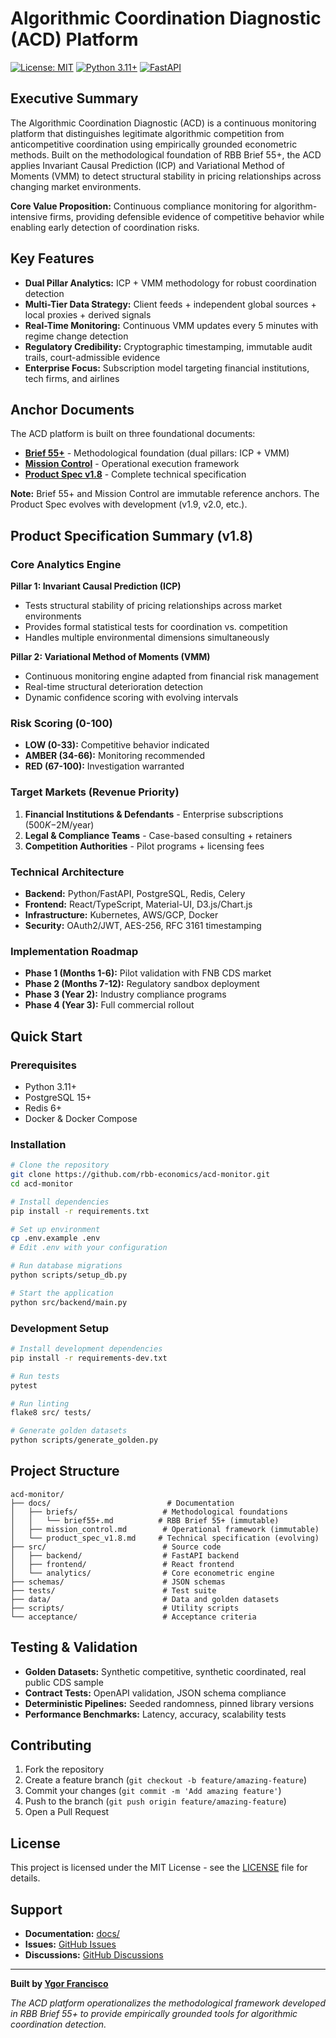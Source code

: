 # Algorithmic Coordination Diagnostic (ACD) Platform

[![License: MIT](https://img.shields.io/badge/License-MIT-yellow.svg)](https://opensource.org/licenses/MIT)
[![Python 3.11+](https://img.shields.io/badge/python-3.11+-blue.svg)](https://www.python.org/downloads/)
[![FastAPI](https://img.shields.io/badge/FastAPI-0.100+-green.svg)](https://fastapi.tiangolo.com/)

## Executive Summary

The Algorithmic Coordination Diagnostic (ACD) is a continuous monitoring platform that distinguishes legitimate algorithmic competition from anticompetitive coordination using empirically grounded econometric methods. Built on the methodological foundation of RBB Brief 55+, the ACD applies Invariant Causal Prediction (ICP) and Variational Method of Moments (VMM) to detect structural stability in pricing relationships across changing market environments.

**Core Value Proposition:** Continuous compliance monitoring for algorithm-intensive firms, providing defensible evidence of competitive behavior while enabling early detection of coordination risks.

## Key Features

- **Dual Pillar Analytics:** ICP + VMM methodology for robust coordination detection
- **Multi-Tier Data Strategy:** Client feeds + independent global sources + local proxies + derived signals
- **Real-Time Monitoring:** Continuous VMM updates every 5 minutes with regime change detection
- **Regulatory Credibility:** Cryptographic timestamping, immutable audit trails, court-admissible evidence
- **Enterprise Focus:** Subscription model targeting financial institutions, tech firms, and airlines

## Anchor Documents

The ACD platform is built on three foundational documents:

- **[Brief 55+](docs/briefs/brief55+.md)** - Methodological foundation (dual pillars: ICP + VMM)
- **[Mission Control](docs/mission_control.md)** - Operational execution framework  
- **[Product Spec v1.8](docs/product_spec_v1.8.md)** - Complete technical specification

**Note:** Brief 55+ and Mission Control are immutable reference anchors. The Product Spec evolves with development (v1.9, v2.0, etc.).

## Product Specification Summary (v1.8)

### Core Analytics Engine

**Pillar 1: Invariant Causal Prediction (ICP)**
- Tests structural stability of pricing relationships across market environments
- Provides formal statistical tests for coordination vs. competition
- Handles multiple environmental dimensions simultaneously

**Pillar 2: Variational Method of Moments (VMM)**
- Continuous monitoring engine adapted from financial risk management
- Real-time structural deterioration detection
- Dynamic confidence scoring with evolving intervals

### Risk Scoring (0-100)

- **LOW (0-33):** Competitive behavior indicated
- **AMBER (34-66):** Monitoring recommended  
- **RED (67-100):** Investigation warranted

### Target Markets (Revenue Priority)

1. **Financial Institutions & Defendants** - Enterprise subscriptions ($500K-$2M/year)
2. **Legal & Compliance Teams** - Case-based consulting + retainers
3. **Competition Authorities** - Pilot programs + licensing fees

### Technical Architecture

- **Backend:** Python/FastAPI, PostgreSQL, Redis, Celery
- **Frontend:** React/TypeScript, Material-UI, D3.js/Chart.js
- **Infrastructure:** Kubernetes, AWS/GCP, Docker
- **Security:** OAuth2/JWT, AES-256, RFC 3161 timestamping

### Implementation Roadmap

- **Phase 1 (Months 1-6):** Pilot validation with FNB CDS market
- **Phase 2 (Months 7-12):** Regulatory sandbox deployment
- **Phase 3 (Year 2):** Industry compliance programs
- **Phase 4 (Year 3):** Full commercial rollout

## Quick Start

### Prerequisites

- Python 3.11+
- PostgreSQL 15+
- Redis 6+
- Docker & Docker Compose

### Installation

```bash
# Clone the repository
git clone https://github.com/rbb-economics/acd-monitor.git
cd acd-monitor

# Install dependencies
pip install -r requirements.txt

# Set up environment
cp .env.example .env
# Edit .env with your configuration

# Run database migrations
python scripts/setup_db.py

# Start the application
python src/backend/main.py
```

### Development Setup

```bash
# Install development dependencies
pip install -r requirements-dev.txt

# Run tests
pytest

# Run linting
flake8 src/ tests/

# Generate golden datasets
python scripts/generate_golden.py
```

## Project Structure

```
acd-monitor/
├── docs/                          # Documentation
│   ├── briefs/                   # Methodological foundations
│   │   └── brief55+.md          # RBB Brief 55+ (immutable)
│   ├── mission_control.md        # Operational framework (immutable)
│   └── product_spec_v1.8.md     # Technical specification (evolving)
├── src/                          # Source code
│   ├── backend/                  # FastAPI backend
│   ├── frontend/                 # React frontend
│   └── analytics/                # Core econometric engine
├── schemas/                      # JSON schemas
├── tests/                        # Test suite
├── data/                         # Data and golden datasets
├── scripts/                      # Utility scripts
└── acceptance/                   # Acceptance criteria
```

## Testing & Validation

- **Golden Datasets:** Synthetic competitive, synthetic coordinated, real public CDS sample
- **Contract Tests:** OpenAPI validation, JSON schema compliance
- **Deterministic Pipelines:** Seeded randomness, pinned library versions
- **Performance Benchmarks:** Latency, accuracy, scalability tests

## Contributing

1. Fork the repository
2. Create a feature branch (`git checkout -b feature/amazing-feature`)
3. Commit your changes (`git commit -m 'Add amazing feature'`)
4. Push to the branch (`git push origin feature/amazing-feature`)
5. Open a Pull Request

## License

This project is licensed under the MIT License - see the [LICENSE](LICENSE) file for details.

## Support

- **Documentation:** [docs/](docs/)
- **Issues:** [GitHub Issues](https://github.com/rbb-economics/acd-monitor/issues)
- **Discussions:** [GitHub Discussions](https://github.com/rbb-economics/acd-monitor/discussions)

---

**Built by [Ygor Francisco](mailto:ygor.francisco@gmail.com)**

*The ACD platform operationalizes the methodological framework developed in RBB Brief 55+ to provide empirically grounded tools for algorithmic coordination detection.*
